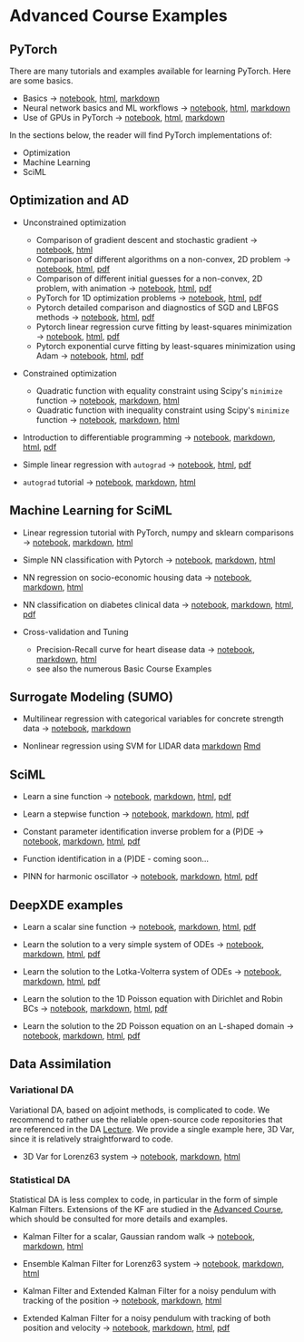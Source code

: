 # Advanced Course Examples


## PyTorch

There are many tutorials and examples available for learning PyTorch. Here are some basics.

- Basics $\rightarrow$ [notebook](02Examples/pytorch/pytorch_101.ipynb), [html](02Examples/pytorch/pytorch_101.html), [markdown](02Examples/pytorch/pytorch_101.md)
- Neural network basics and ML workflows $\rightarrow$ [notebook](02Examples/pytorch/pytorch_102.ipynb), [html](02Examples/pytorch/pytorch_102.html), [markdown](02Examples/pytorch/pytorch_102/pytorch_102.md)
- Use of GPUs in PyTorch $\rightarrow$ [notebook](02Examples/pytorch/Torch_test_GPU_CPU.ipynb), [html](02Examples/pytorch/Torch_test_GPU_CPU.html), [markdown](02Examples/pytorch/Torch_test_GPU_CPU.md)


In the sections below, the reader will find PyTorch implementations of: 

- Optimization
- Machine Learning
- SciML


## Optimization and AD

- Unconstrained optimization
   - Comparison of gradient descent and stochastic gradient $\rightarrow$ [notebook](02Examples/opt/GDvsSGD.ipynb), [html](02Examples/opt/GDvsSGD.html)
   - Comparison of different algorithms on a non-convex, 2D problem $\rightarrow$ [notebook](02Examples/opt/opt_himmelblau.ipynb), [html](02Examples/opt/opt_himmelblau.html), [pdf](02Examples/opt/opt_himmelblau.pdf)
   - Comparison of different initial guesses for a non-convex, 2D problem, with animation $\rightarrow$ [notebook](02Examples/opt/opt_visu.ipynb), [html](02Examples/opt/opt_visu.html),  [pdf](02Examples/opt/opt_visu.pdf)
   - PyTorch for 1D optimization problems $\rightarrow$ [notebook](02Examples/opt/torch-opt-simplest.ipynb), [html](02Examples/opt/torch-opt-simplest.html),  [pdf](02Examples/opt/torch-opt-simplest.pdf)
   - Pytorch detailed comparison and diagnostics of SGD and LBFGS methods $\rightarrow$ [notebook](02Examples/opt/torch_lbfgs_convergence.ipynb), [html](02Examples/opt/torch_lbfgs_convergence.html),  [pdf](02Examples/opt/torch_lbfgs_convergence.pdf)
   - Pytorch linear regression curve fitting by least-squares minimization $\rightarrow$ [notebook](02Examples/opt/torch_linreg_basic.ipynb), [html](02Examples/opt/ttorch_linreg_basic.html),  [pdf](02Examples/opt/torch_linreg_basic.pdf)
   - Pytorch exponential curve fitting by least-squares minimization using Adam $\rightarrow$ [notebook](02Examples/opt/torch_curve_fitting.ipynb), [html](02Examples/opt/torch_curve_fitting.html),  [pdf](02Examples/opt/torch_curve_fitting.pdf)


- Constrained optimization 
   - Quadratic function with equality constraint using Scipy's `minimize` function $\rightarrow$ [notebook](02Examples/opt/Constrained_opt.ipynb), [markdown](02Examples/opt/Constrained_opt/Constrained_opt.md), [html](02Examples/opt/Constrained_opt.html)
   - Quadratic function with inequality constraint using Scipy's `minimize` function $\rightarrow$ [notebook](02Examples/opt/Constrained_inequality.ipynb), [markdown](02Examples/opt/Constrained_inequality/Constrained_inequality.md), [html](02Examples/opt/Constrained_inequality.html)


- Introduction to differentiable programming $\rightarrow$ [notebook](02Examples/ad/diff_prog.ipynb), [markdown](02Examples/ad/diff_prog/diff_prog.md), [html](02Examples/ad/diff_prog.html), [pdf](02Examples/ad/diff_prog.pdf)
- Simple linear regression with `autograd`  $\rightarrow$ [notebook](02Examples/ad/autograd_lin_reg.ipynb),  [html](02Examples/ad/autograd_lin_reg.html), [pdf](02Examples/ad/autograd_lin_reg.pdf)
- `autograd` tutorial  $\rightarrow$ [notebook](02Examples/ad/autograd_tut.ipynb), [markdown](02Examples/ad/autograd_tut/autograd_tut.md), [html](02Examples/ad/autograd_tut.html)

## Machine Learning for SciML

- Linear regression tutorial with PyTorch, numpy and sklearn comparisons $\rightarrow$ [notebook](02Examples/linreg/torch_linreg_tutorial.ipynb), [markdown](02Examples/linreg/torch_linreg_tutorial/torch_linreg_tutorial.md), [html](02Examples/linreg/torch_linreg_tutorial.html)

- Simple NN classification with Pytorch $\rightarrow$ [notebook](02Examples/ml/torch_NN_class_simple.ipynb), [markdown](02Examples/ml/torch_NN_class_simple/.md), [html](02Examples/ml/torch_NN_class_simple.html)


- NN regression on socio-economic housing data $\rightarrow$ [notebook](02Examples/ml/pytorch_NN_reg.ipynb), [markdown](02Examples/ml/pytorch_NN_reg/pytorch_NN_reg/.md), [html](02Examples/ml/pytorch_NN_reg.html)


- NN classification on diabetes clinical data  $\rightarrow$ [notebook](02Examples/ml/pytorch_NN_classif.ipynb), [markdown](02Examples/ml/pytorch_NN_classif.md), [html](02Examples/ml/pytorch_NN_classif.html), [pdf](02Examples/ml/pytorch_NN_classif.pdf)


- Cross-validation and Tuning
   - Precision-Recall curve for heart disease data  $\rightarrow$ [notebook](02Examples/ml/ML_prec_recall.ipynb), [markdown](02Examples/ml/ML_prec_recall/ML_prec_recall/ML_prec_recall.md), [html](02Examples/ml/ML_prec_recall.html)
   - see also the numerous Basic Course Examples


## Surrogate Modeling (SUMO)

- Multilinear regression with categorical variables for concrete strength data  $\rightarrow$ [notebook](02Examples/SUMO/mlreg_concrete.ipynb), [markdown](02Examples/ml/SUMO/mlreg_concrete/mlreg_concrete.md)

- Nonlinear regression using SVM for LIDAR data [markdown](https://github.com/markasch/CSU-IMU-2023/blob/main/01basic-course/02Examples/svm_reg/svm_reg.md) [Rmd](https://github.com/markasch/CSU-IMU-2023/blob/main/01basic-course/02Examples/svm_reg/svm_reg.Rmd) 

## SciML

- Learn a sine function $\rightarrow$ [notebook](02Examples/PINN/pytorch_NN_fct_approx.ipynb), [markdown](02Examples/PINN/pytorch_NN_fct_approx/pytorch_NN_fct_approx.md), [html](02Examples/PINN/pytorch_NN_fct_approx.html), [pdf](02Examples/PINN/pytorch_NN_fct_approx.pdf)

- Learn a stepwise function $\rightarrow$ [notebook](02Examples/PINN/pytorch_NN_single_layer.ipynb), [markdown](02Examples/PINN/pytorch_NN_single_layer/pytorch_NN_single_layer.md), [html](02Examples/PINN/pytorch_NN_single_layer.html), [pdf](02Examples/PINN/pytorch_NN_single_layer.pdf)

- Constant parameter identification inverse problem for a (P)DE  $\rightarrow$ [notebook](02Examples/PINN/PCL_1D_param_const.ipynb), [markdown](02Examples/PINN/PCL_1D_param_const/PCL_1D_param_const.md), [html](02Examples/PINN/PCL_1D_param_const.html), [pdf](02Examples/PINN/PCL_1D_param_const.pdf)


- Function identification in a (P)DE - coming soon...

- PINN for harmonic oscillator  $\rightarrow$ [notebook](02Examples/PINN/PINN_harmonic.ipynb), [markdown](02Examples/PINN/PINN_harmonic/PINN_harmonic.md), [html](02Examples/PINN/PINN_harmonic.html), [pdf](02Examples/PINN/PINN_harmonic.pdf)


## DeepXDE examples

- Learn a scalar sine function $\rightarrow$ [notebook](02Examples/DDE/dde_fct_learning.ipynb), [markdown](02Examples/DDE/dde_fct_learning/dde_fct_learning.md), [html](02Examples/DDE/dde_fct_learning.html), [pdf](02Examples/DDE/dde_fct_learning.pdf)


- Learn the solution to a very simple system of ODEs  $\rightarrow$ [notebook](02Examples/DDE/dde_simple.ipynb), [markdown](02Examples/DDE/dde_simple/dde_simple.md), [html](02Examples/DDE/dde_simple.html), [pdf](02Examples/DDE/dde_simple.pdf)


- Learn the solution to the Lotka-Volterra system of ODEs  $\rightarrow$ [notebook](02Examples/DDE/dde_LK.ipynb), [markdown](02Examples/DDE/dde_LK/dde_LK.md), [html](02Examples/DDE/dde_LK.html), [pdf](02Examples/DDE/dde_LK.pdf)

- Learn the solution to the 1D Poisson equation with Dirichlet and Robin BCs  $\rightarrow$ [notebook](02Examples/DDE/dde_Poisson1D.ipynb), [markdown](02Examples/DDE/dde_Poisson1D/dde_Poisson1D.md), [html](02Examples/DDE/dde_Poisson1D.html), [pdf](02Examples/DDE/dde_Poisson1D.pdf)

- Learn the solution to the 2D Poisson equation on an L-shaped domain  $\rightarrow$ [notebook](02Examples/DDE/dde_Poisson2D.ipynb), [markdown](02Examples/DDE/dde_Poisson2D/dde_Poisson2D.md), [html](02Examples/DDE/dde_Poisson2D.html), [pdf](02Examples/DDE/dde_Poisson2D.pdf)

## Data Assimilation


### Variational DA

Variational DA, based on adjoint methods, is complicated to code. We recommend to rather use the reliable open-source code repositories that are referenced in the DA [Lecture](https://github.com/markasch/CSU-IMU-2023/blob/main/01basic-course/01Lectures/12_DA_var.pdf). We provide a single example here, 3D Var,  since it is relatively straightforward to code.

- 3D Var for Lorenz63 system $\rightarrow$ [notebook](02Examples/DA/threeDVar_l63.ipynb), [markdown](02Examples/DA/threeDVar/threeDVar.md), [html](02Examples/DA/threeDVar.html)


### Statistical DA

Statistical DA is less complex to code, in particular in the form of simple Kalman Filters. Extensions of the KF are studied in the [Advanced Course](https://sites.google.com/view/csu2023/advanced-course), which should be consulted for more details and examples. 

- Kalman Filter for a scalar, Gaussian random walk  $\rightarrow$ [notebook](02Examples/DA/kf_gaussRW.ipynb), [markdown](02Examples/DA/kf_gaussRW/kf_gaussRW.md), [html](02Examples/DA/kf_gaussRW.html)

- Ensemble Kalman Filter for Lorenz63 system  $\rightarrow$ [notebook](02Examples/DA/enkf_l63.ipynb), [markdown](02Examples/DA/enkf_l63/enkf_l63.md), [html](02Examples/DA/enkf_l63.html)

- Kalman Filter and Extended Kalman Filter for a noisy pendulum with tracking of the position $\rightarrow$ [notebook](02Examples/DA/kf_ekf_pendulum.ipynb), [markdown](02Examples/DA/kf_ekf_pendulum/kf_ekf_pendulum.md), [html](02Examples/DA/kf_ekf_pendulum.html)

- Extended Kalman Filter for a noisy pendulum with tracking of both position and velocity  $\rightarrow$ [notebook](02Examples/DA/ekf_2D_pendulum.ipynb), [markdown](02Examples/DA/ekf_2D_pendulum/ekf_2D_pendulum.md), [html](02Examples/DA/ekf_2D_pendulum.html), [pdf](02Examples/DA/ekf_2D_pendulum.pdf)





